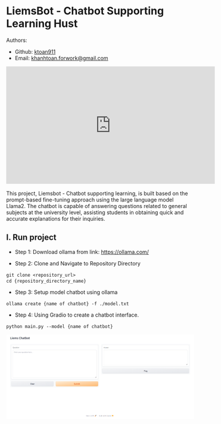 # LiemsBot - Chatbot Supporting Learning Hust
Authors:
- Github: [ktoan911](https://github.com/ktoan911) 
- Email: khanhtoan.forwork@gmail.com 


<iframe width="560" height="315" src="https://www.youtube.com/watch?v=xKN8LjJHfx0" frameborder="0" allowfullscreen></iframe>


This project, Liemsbot - Chatbot supporting learning, is built based on the prompt-based fine-tuning approach using the large language model Llama2. The chatbot is capable of answering questions related to general subjects at the university level, assisting students in obtaining quick and accurate explanations for their inquiries.




## I.  Run project
- Step 1: Download ollama from link: https://ollama.com/

- Step 2: Clone and Navigate to Repository Directory
```
git clone <repository_url>
cd {repository_directory_name}
```

- Step 3: Setup model chatbot using ollama

```
ollama create {name of chatbot} -f ./model.txt
``` 
- Step 4: Using Gradio to create a chatbot interface.

```
python main.py --model {name of chatbot}
``` 

![Image](.\assets\image.png)


